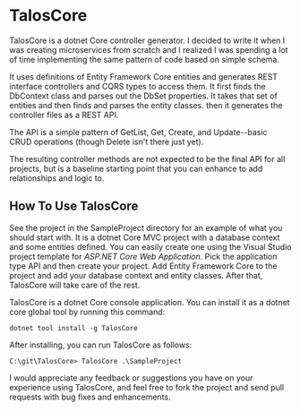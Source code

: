 # TalosCore
TalosCore is a dotnet Core controller generator. I decided to write it when I was creating microservices from scratch and I realized I was spending a lot of time implementing the same pattern of code based on simple schema.

It uses definitions of Entity Framework Core entities and generates REST interface controllers and CQRS types to access them. It first finds the DbContext class and parses out the DbSet properties. It takes that set of entities and then finds and parses the entity classes.  then it generates the controller files as a REST API.

The API is a simple pattern of GetList, Get, Create, and Update--basic CRUD operations (though Delete isn't there just yet).

The resulting controller methods are not expected to be the final API for all projects, but is a baseline starting point that you can enhance to add relationships and logic to.

## How To Use TalosCore
See the project in the SampleProject directory for an example of what you should start with. It is a dotnet Core MVC project with a database context and some entities defined. You can easily create one using the Visual Studio project template for *ASP.NET Core Web Application*. Pick the application type API and then create your project. Add Entity Framework Core to the project and add your database context and entity classes. After that, TalosCore will take care of the rest.

TalosCore is a dotnet Core console application. You can install it as a dotnet core global tool by running this command:
```
dotnet tool install -g TalosCore
```
After installing, you can run TalosCore as follows:
```
C:\git\TalosCore> TalosCore .\SampleProject
```
I would appreciate any feedback or suggestions you have on your experience using TalosCore, and feel free to fork the project and send pull requests with bug fixes and enhancements.
